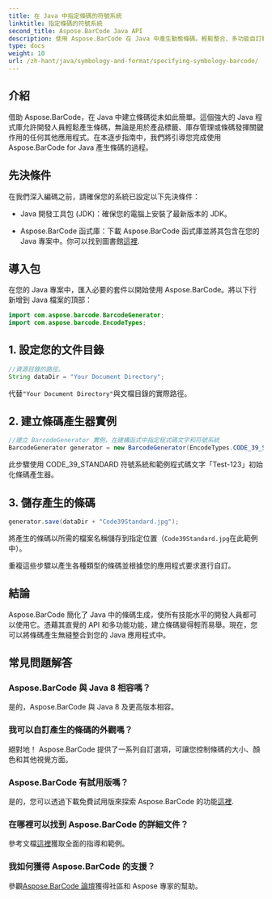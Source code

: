 ```yaml
---
title: 在 Java 中指定條碼的符號系統
linktitle: 指定條碼的符號系統
second_title: Aspose.BarCode Java API
description: 使用 Aspose.BarCode 在 Java 中產生動態條碼。輕鬆整合、多功能自訂和強大的功能可滿足您的所有條碼需求。
type: docs
weight: 10
url: /zh-hant/java/symbology-and-format/specifying-symbology-barcode/
---
```


## 介紹

借助 Aspose.BarCode，在 Java 中建立條碼從未如此簡單。這個強大的 Java 程式庫允許開發人員輕鬆產生條碼，無論是用於產品標籤、庫存管理或條碼發揮關鍵作用的任何其他應用程式。在本逐步指南中，我們將引導您完成使用 Aspose.BarCode for Java 產生條碼的過程。

## 先決條件

在我們深入編碼之前，請確保您的系統已設定以下先決條件：

- Java 開發工具包 (JDK)：確保您的電腦上安裝了最新版本的 JDK。

-  Aspose.BarCode 函式庫：下載 Aspose.BarCode 函式庫並將其包含在您的 Java 專案中。你可以找到圖書館[這裡](https://releases.aspose.com/barcode/java/).

## 導入包

在您的 Java 專案中，匯入必要的套件以開始使用 Aspose.BarCode。將以下行新增到 Java 檔案的頂部：

```java
import com.aspose.barcode.BarcodeGenerator;
import com.aspose.barcode.EncodeTypes;
```

## 1. 設定您的文件目錄

```java
//資源目錄的路徑。
String dataDir = "Your Document Directory";
```

代替`"Your Document Directory"`與文檔目錄的實際路徑。

## 2. 建立條碼產生器實例

```java
//建立 BarcodeGenerator 實例，在建構函式中指定程式碼文字和符號系統
BarcodeGenerator generator = new BarcodeGenerator(EncodeTypes.CODE_39_STANDARD, "Test-123");
```

此步驟使用 CODE_39_STANDARD 符號系統和範例程式碼文字「Test-123」初始化條碼產生器。

## 3. 儲存產生的條碼

```java
generator.save(dataDir + "Code39Standard.jpg");
```

將產生的條碼以所需的檔案名稱儲存到指定位置（`Code39Standard.jpg`在此範例中）。

重複這些步驟以產生各種類型的條碼並根據您的應用程式要求進行自訂。

## 結論

Aspose.BarCode 簡化了 Java 中的條碼生成，使所有技能水平的開發人員都可以使用它。憑藉其直覺的 API 和多功能功能，建立條碼變得輕而易舉。現在，您可以將條碼產生無縫整合到您的 Java 應用程式中。

## 常見問題解答

### Aspose.BarCode 與 Java 8 相容嗎？
是的，Aspose.BarCode 與 Java 8 及更高版本相容。

### 我可以自訂產生的條碼的外觀嗎？
絕對地！ Aspose.BarCode 提供了一系列自訂選項，可讓您控制條碼的大小、顏色和其他視覺方面。

### Aspose.BarCode 有試用版嗎？
是的，您可以透過下載免費試用版來探索 Aspose.BarCode 的功能[這裡](https://releases.aspose.com/).

### 在哪裡可以找到 Aspose.BarCode 的詳細文件？
參考文檔[這裡](https://reference.aspose.com/barcode/java/)獲取全面的指導和範例。

### 我如何獲得 Aspose.BarCode 的支援？
參觀[Aspose.BarCode 論壇](https://forum.aspose.com/c/barcode/13)獲得社區和 Aspose 專家的幫助。
